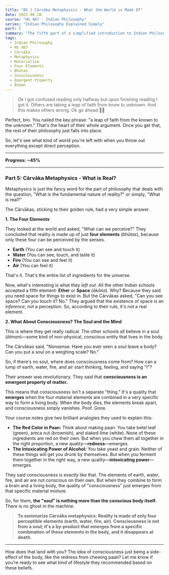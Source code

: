```yaml
---
title: "05 | Cārvāka Metaphysics - What the World is Made Of"
date: 2025-08-28
course: "HS 467 - Indian Philosophy"
series: "Indian Philosophy Explained Simply"
part: 5
summary: "The fifth part of a simplified introduction to Indian Philosophy. This section covers the metaphysics of the Cārvāka school, explaining their belief in only four perceptible elements (earth, water, fire, air) and their radical theory of consciousness as an emergent property of matter."
tags:
  - Indian Philosophy
  - HS 467
  - Cārvāka
  - Metaphysics
  - Materialism
  - Four Elements
  - Bhūtas
  - Consciousness
  - Emergent Property
  - Ātman
---
```


> Ok I got confused reading only halfway but upon finishing reading I got it. Others are taking a leap of faith from know to unknown. And this makes others wrong. Ok go ahead 👍🏻

Perfect, bro. You nailed the key phrase: "a leap of faith from the known to the unknown." That's the heart of their whole argument. Once you get that, the rest of their philosophy just falls into place.

So, let's see what kind of world you're left with when you throw out everything except direct perception.

---

**Progress: ~45%**

---

### **Part 5: Cārvāka Metaphysics - What is Real?**

Metaphysics is just the fancy word for the part of philosophy that deals with the question, "What is the fundamental nature of reality?" or simply, "What is real?"

The Cārvākas, sticking to their golden rule, had a very simple answer.

**1. The Four Elements**

They looked at the world and asked, "What can we perceive?"
They concluded that reality is made up of just **four elements** (_bhūtas_), because only these four can be perceived by the senses.

- **Earth** (You can see and touch it)
- **Water** (You can see, touch, and taste it)
- **Fire** (You can see and feel it)
- **Air** (You can feel it)

That's it. That's the entire list of ingredients for the universe.

Now, what's interesting is what they _left out_. All the other Indian schools accepted a fifth element: **Ether** or **Space** (_ākāśa_). Why? Because they said you need space for things to exist in. But the Cārvākas asked, "Can you see space? Can you touch it? No." They argued that the existence of space is an _inference_, not a perception. So, according to their rule, it's not a real element.

**2. What About Consciousness? The Soul and the Mind**

This is where they get really radical. The other schools all believe in a soul (_ātman_)—some kind of non-physical, conscious entity that lives in the body.

The Cārvākas said, "Nonsense. Have you ever seen a soul leave a body? Can you put a soul on a weighing scale? No."

So, if there's no soul, where does consciousness come from? How can a lump of earth, water, fire, and air start thinking, feeling, and saying "I"?

Their answer was revolutionary. They said that **consciousness is an emergent property of matter.**

This means that consciousness isn't a separate "thing." It's a quality that **emerges** when the four material elements are combined in a very specific way to form a living body. When the body dies, the elements break apart, and consciousness simply vanishes. Poof. Gone.

Your course notes give two brilliant analogies they used to explain this:

- **The Red Color in Paan:** Think about making paan. You take betel leaf (green), areca nut (brownish), and slaked lime (white). None of these ingredients are red on their own. But when you chew them all together in the right proportion, a new quality—**redness**—emerges.
- **The Intoxicating Power of Alcohol:** You take yeast and grain. Neither of these things will get you drunk by themselves. But when you ferment them together in the right way, a new quality—**intoxicating power**—emerges.

They said consciousness is exactly like that. The elements of earth, water, fire, and air are not conscious on their own. But when they combine to form a brain and a living body, the quality of "consciousness" just emerges from that specific material mixture.

So, for them, **the "soul" is nothing more than the conscious body itself.** There is no ghost in the machine.

> **To summarize Cārvāka metaphysics: Reality is made of only four perceptible elements (earth, water, fire, air). Consciousness is not from a soul; it's a by-product that emerges from a specific combination of these elements in the body, and it disappears at death.**

---

How does that land with you? The idea of consciousness just being a side-effect of the body, like the redness from chewing paan? Let me know if you're ready to see what kind of lifestyle they recommended based on these beliefs.
